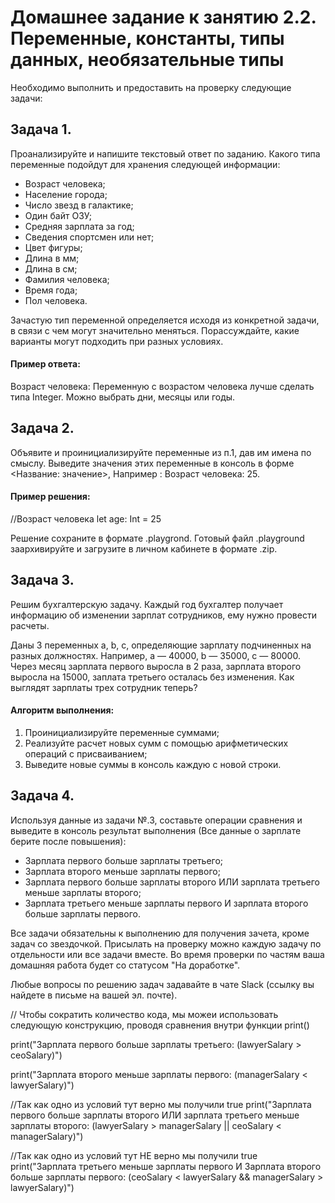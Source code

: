 # Домашнее задание к занятию 2.2. Переменные, константы, типы данных, необязательные типы

Необходимо выполнить и предоставить на проверку следующие задачи:

## Задача 1. 


Проанализируйте и напишите текстовый ответ по заданию. Какого типа переменные подойдут для хранения следующей информации:
* Возраст человека; 
* Население города; 
* Число звезд в галактике;
* Один байт ОЗУ; 
* Средняя зарплата за год; 
* Сведения спортсмен или нет;
* Цвет фигуры; 
* Длина в мм; 
* Длина в см;
* Фамилия человека; 
* Время года;
* Пол человека.

Зачастую тип переменной определяется исходя из конкретной задачи, в связи с чем могут значительно меняться. Порассуждайте, какие варианты могут подходить при разных условиях.

#### Пример ответа:

Возраст человека:
Переменную с возрастом человека лучше сделать типа Integer. Можно выбрать дни, месяцы или годы.
 


## Задача 2. 

Объявите и проинициализируйте переменные из п.1, дав им имена по смыслу.
Выведите значения этих переменные в консоль в форме <Название: значение>,
Например : Возраст человека: 25.

#### Пример решения:
//Возраст человека
let age: Int = 25

Решение сохраните в формате .playgrond. 
Готовый файл .playground заархивируйте и загрузите в личном кабинете в формате .zip.

## Задача 3. 

Решим бухгалтерскую задачу. Каждый год бухгалтер получает информацию об изменении зарплат сотрудников, ему нужно провести расчеты.

Даны 3 переменных a, b, c, определяющие зарплату подчиненных на разных должностях. Например, a — 40000, b — 35000, c — 80000.
Через месяц зарплата первого выросла в 2 раза, зарплата второго выросла на 15000, заплата третьего осталась без изменения. 
Как выглядят зарплаты трех сотрудник теперь?


#### Алгоритм выполнения:
1. Проинициализируйте переменные суммами;
2. Реализуйте расчет новых сумм с помощью арифметических операций с присваиванием;
3. Выведите новые суммы в консоль каждую с новой строки.


## Задача 4. 

Используя данные из задачи №.3, составьте операции сравнения и выведите в консоль результат выполнения (Все данные о зарплате берите после повышения):
- Зарплата первого больше зарплаты третьего;
- Зарплата второго меньше зарплаты первого;
- Зарплата первого больше зарплаты второго ИЛИ зарплата третьего меньше зарплаты второго;
- Зарплата третьего меньше зарплаты первого И зарплата второго больше зарплаты первого.

Все задачи обязательны к выполнению для получения зачета, кроме задач со звездочкой. Присылать на проверку можно каждую задачу по отдельности или все задачи вместе. Во время проверки по частям ваша домашняя работа будет со статусом "На доработке".

Любые вопросы по решению задач задавайте в чате Slack (ссылку вы найдете в письме на вашей эл. почте).


// Чтобы сократить количество кода, мы можеи использовать следующую конструкцию, проводя сравнения внутри функции print()

print("Зарплата первого больше зарплаты третьего: \(lawyerSalary > ceoSalary)")

print("Зарплата второго меньше зарплаты первого: \(managerSalary < lawyerSalary)")

//Так как одно из условий тут верно мы получили true
print("Зарплата первого больше зарплаты второго ИЛИ зарплата третьего меньше зарплаты второго: \(lawyerSalary >  managerSalary || ceoSalary < managerSalary)")

//Так как одно из условий тут НЕ верно мы получили true
print("Зарплата третьего меньше зарплаты первого И Зарплата второго больше зарплаты первого: \(ceoSalary < lawyerSalary && managerSalary > lawyerSalary)")
